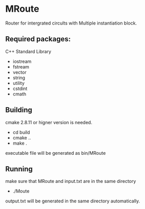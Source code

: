# MRoute
Router for intergrated circults with Multiple instantiation block.

## Required packages:
C++ Standard Library
 + iostream
 + fstream
 + vector
 + string
 + utility
 + cstdint
 + cmath

 ## Building
 cmake 2.8.11 or higner version is needed.

 + cd build
 + cmake ..
 + make .

 executable file will be generated as bin/MRoute

 ## Running
 make sure that MRoute and input.txt are in the same directory

 + ./Moute

 output.txt will be generated in the same directory automatically.